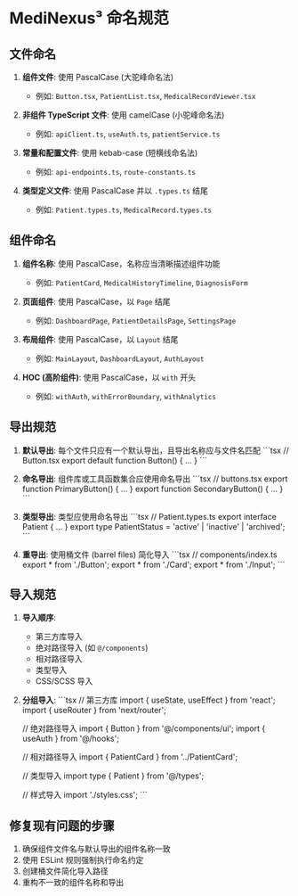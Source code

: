 # MediNexus³ 命名规范

## 文件命名

1. **组件文件**: 使用 PascalCase (大驼峰命名法)
   - 例如: `Button.tsx`, `PatientList.tsx`, `MedicalRecordViewer.tsx`

2. **非组件 TypeScript 文件**: 使用 camelCase (小驼峰命名法)
   - 例如: `apiClient.ts`, `useAuth.ts`, `patientService.ts`

3. **常量和配置文件**: 使用 kebab-case (短横线命名法)
   - 例如: `api-endpoints.ts`, `route-constants.ts`

4. **类型定义文件**: 使用 PascalCase 并以 `.types.ts` 结尾
   - 例如: `Patient.types.ts`, `MedicalRecord.types.ts`

## 组件命名

1. **组件名称**: 使用 PascalCase，名称应当清晰描述组件功能
   - 例如: `PatientCard`, `MedicalHistoryTimeline`, `DiagnosisForm`

2. **页面组件**: 使用 PascalCase，以 `Page` 结尾
   - 例如: `DashboardPage`, `PatientDetailsPage`, `SettingsPage`

3. **布局组件**: 使用 PascalCase，以 `Layout` 结尾
   - 例如: `MainLayout`, `DashboardLayout`, `AuthLayout`

4. **HOC (高阶组件)**: 使用 PascalCase，以 `with` 开头
   - 例如: `withAuth`, `withErrorBoundary`, `withAnalytics`

## 导出规范

1. **默认导出**: 每个文件只应有一个默认导出，且导出名称应与文件名匹配
   \`\`\`tsx
   // Button.tsx
   export default function Button() { ... }
   \`\`\`

2. **命名导出**: 组件库或工具函数集合应使用命名导出
   \`\`\`tsx
   // buttons.tsx
   export function PrimaryButton() { ... }
   export function SecondaryButton() { ... }
   \`\`\`

3. **类型导出**: 类型应使用命名导出
   \`\`\`tsx
   // Patient.types.ts
   export interface Patient { ... }
   export type PatientStatus = 'active' | 'inactive' | 'archived';
   \`\`\`

4. **重导出**: 使用桶文件 (barrel files) 简化导入
   \`\`\`tsx
   // components/index.ts
   export * from './Button';
   export * from './Card';
   export * from './Input';
   \`\`\`

## 导入规范

1. **导入顺序**:
   - 第三方库导入
   - 绝对路径导入 (如 `@/components`)
   - 相对路径导入
   - 类型导入
   - CSS/SCSS 导入

2. **分组导入**:
   \`\`\`tsx
   // 第三方库
   import { useState, useEffect } from 'react';
   import { useRouter } from 'next/router';
   
   // 绝对路径导入
   import { Button } from '@/components/ui';
   import { useAuth } from '@/hooks';
   
   // 相对路径导入
   import { PatientCard } from '../PatientCard';
   
   // 类型导入
   import type { Patient } from '@/types';
   
   // 样式导入
   import './styles.css';
   \`\`\`

## 修复现有问题的步骤

1. 确保组件文件名与默认导出的组件名称一致
2. 使用 ESLint 规则强制执行命名约定
3. 创建桶文件简化导入路径
4. 重构不一致的组件名称和导出
